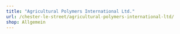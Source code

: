 ```yaml
---
title: "Agricultural Polymers International Ltd."
url: /chester-le-street/agricultural-polymers-international-ltd/
shop: Allgemein
---
```

